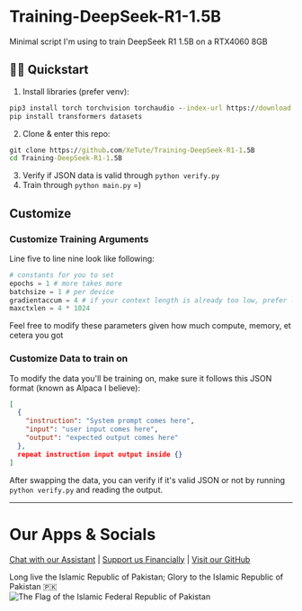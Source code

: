# Training-DeepSeek-R1-1.5B
Minimal script I'm using to train DeepSeek R1 1.5B on a RTX4060 8GB

## 🏃‍♂️ Quickstart
1. Install libraries (prefer venv):
  ```cmd
  pip3 install torch torchvision torchaudio --index-url https://download.pytorch.org/whl/cu126 # Or your hardware-specific torch install command
  pip install transformers datasets
  ```
2. Clone & enter this repo:
  ```cmd
  git clone https://github.com/XeTute/Training-DeepSeek-R1-1.5B
  cd Training-DeepSeek-R1-1.5B
  ```
3. Verify if JSON data is valid through `python verify.py`
4. Train through `python main.py` =)

## Customize

### Customize Training Arguments
Line five to line nine look like following:
```py
# constants for you to set
epochs = 1 # more takes more
batchsize = 1 # per device
gradientaccum = 4 # if your context length is already too low, prefer lowering this
maxctxlen = 4 * 1024
```
Feel free to modify these parameters given how much compute, memory, et cetera you got

### Customize Data to train on
To modify the data you'll be training on, make sure it follows this JSON format (known as Alpaca I believe):
```JSON
[
  {
    "instruction": "System prompt comes here",
    "input": "user input comes here",
    "output": "expected output comes here"
  },
  repeat instruction input output inside {}
]
```
After swapping the data, you can verify if it's valid JSON or not by running `python verify.py` and reading the output.

---
# Our Apps & Socials
[Chat with our Assistant](https://xetute.com/) | [Support us Financially](https://ko-fi.com/XeTute) | [Visit our GitHub](https://github.com/XeTute)  

Long live the Islamic Republic of Pakistan; Glory to the Islamic Republic of Pakistan 🇵🇰  
![The Flag of the Islamic Federal Republic of Pakistan](https://upload.wikimedia.org/wikipedia/commons/3/32/Flag_of_Pakistan.svg)
